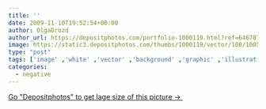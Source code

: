 ```yaml
---
title: ''
date: 2009-11-10T19:52:54+00:00
author: OlgaDrozd
author_url: https://depositphotos.com/portfolio-1000119.html?ref=64678756
image: https://static3.depositphotos.com/thumbs/1000119/vector/100/1005952/api_thumb_450.jpg?forcejpeg=true
type: "post"
tags: ['image' ,'white' ,'vector' ,'background' ,'graphic' ,'illustration' ,'design' ,'photography' ,'isolated' ,'transparent' ,'shot' ,'abstract' ,'orange' ,'brown' ,'black' ,'border' ,'fragmentary' ,'frame' ,'grunge' ,'grungy' ,'old' ,'photo' ,'picture' ,'retro' ,'wave' ,'banner' ,'pastel' ,'sepia' ,'grey' ,'roll' ,'artistic' ,'template' ,'monochromatic' ,'negative' ,'35mm' ,'cinema' ,'cinematography' ,'film' ,'filmstrip' ,'punching' ,'strip' ,'films' ,'strips' ,'de' ,'gratis' ]
categories: 
  - negative
---
```

<div aling="center">
            <font size="60"> </font>   
</div>
<div>
    <a href='https://static3.depositphotos.com/thumbs/1000119/vector/100/1005952/api_thumb_450.jpg?forcejpeg=true?ref=64678756' target=_blank > Go "Depositphotos" to get lage size of this picture ->
        <img href='https://static3.depositphotos.com/thumbs/1000119/vector/100/1005952/api_thumb_450.jpg?forcejpeg=true?ref=64678756' src='https://static3.depositphotos.com/1000119/100/v/950/depositphotos_1005952-stock-illustration-empty.jpg?forcejpeg=true' alt='' >
    </a>
</div>
